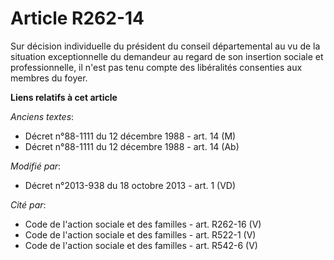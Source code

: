 # Article R262-14

Sur décision individuelle du président du conseil départemental au vu de la situation exceptionnelle du demandeur au regard
de son insertion sociale et professionnelle, il n'est pas tenu compte des libéralités consenties aux membres du foyer.

**Liens relatifs à cet article**

_Anciens textes_:

  - Décret n°88-1111 du 12 décembre 1988 - art. 14 (M)
  - Décret n°88-1111 du 12 décembre 1988 - art. 14 (Ab)

_Modifié par_:

  - Décret n°2013-938 du 18 octobre 2013 - art. 1 (VD)

_Cité par_:

  - Code de l'action sociale et des familles - art. R262-16 (V)
  - Code de l'action sociale et des familles - art. R522-1 (V)
  - Code de l'action sociale et des familles - art. R542-6 (V)
